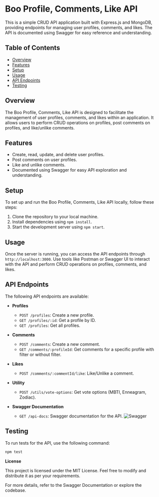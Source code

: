 # Boo Profile, Comments, Like API

This is a simple CRUD API application built with Express.js and MongoDB, providing endpoints for managing user profiles, comments, and likes. The API is documented using Swagger for easy reference and understanding.

## Table of Contents
- [Overview](#overview)
- [Features](#features)
- [Setup](#setup)
- [Usage](#usage)
- [API Endpoints](#api-endpoints)
- [Testing](#testing)

## Overview
The Boo Profile, Comments, Like API is designed to facilitate the management of user profiles, comments, and likes within an application. It allows users to perform CRUD operations on profiles, post comments on profiles, and like/unlike comments.

## Features
- Create, read, update, and delete user profiles.
- Post comments on user profiles.
- Like and unlike comments.
- Documented using Swagger for easy API exploration and understanding.

## Setup
To set up and run the Boo Profile, Comments, Like API locally, follow these steps:

1. Clone the repository to your local machine.
2. Install dependencies using `npm install`.
3. Start the development server using `npm start`.

## Usage
Once the server is running, you can access the API endpoints through `http://localhost:3000`. Use tools like Postman or Swagger UI to interact with the API and perform CRUD operations on profiles, comments, and likes.

## API Endpoints
The following API endpoints are available:

- **Profiles**
    - `POST /profiles`: Create a new profile.
    - `GET /profiles/:id`: Get a profile by ID.
    - `GET /profiles`: Get all profiles.

- **Comments**
    - `POST /comments`: Create a new comment.
    - `GET /comments/:profileId`: Get comments for a specific profile with filter or without filter.

- **Likes**
    - `POST /comments/:commentId/like`: Like/Unlike a comment.

- **Utility**
    - `POST /utils/vote-options`: Get vote options (MBTI, Enneagram, Zodiac).

- **Swagger Documentation**
    - `GET /api-docs`: Swagger documentation for the API.
![Swagger](https://tinyurl.com/2b3qvbuo)
## Testing
To run tests for the API, use the following command:
```bash
npm test
```

**License**

This project is licensed under the MIT License. Feel free to modify and distribute it as per your requirements.

For more details, refer to the Swagger Documentation or explore the codebase.
